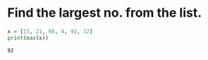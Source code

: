 # Find the largest no. from the list.


```python
x = [15, 21, 66, 4, 92, 12]
print(max(x))
```

    92
    


```python

```
